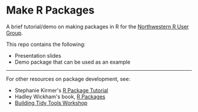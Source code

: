 # Make R Packages  
  
A brief tutorial/demo on making packages in R for the [Northwestern R User Group](https://northwestern-r-users.github.io/).  
  
This repo contains the following:  
  
* Presentation slides  
* Demo package that can be used as an example  
  
  
***
  
  
For other resources on package development, see:  
  
* Stephanie Kirmer's [R Package Tutorial](https://github.com/skirmer/r_packages)  
* Hadley Wickham's book, [R Packages](http://r-pkgs.had.co.nz/)   
* [Building Tidy Tools Workshop](https://rstd.io/tidytools19)  
  

